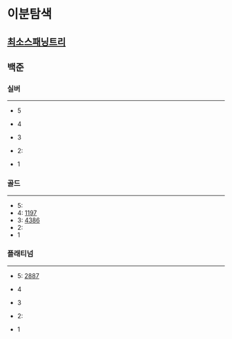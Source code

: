 # 이분탐색
## [최소스패닝트리](..%2F..%2FAlgorithmTheory%2F%EC%B5%9C%EC%86%8C%EC%8A%A4%ED%8C%A8%EB%8B%9D%ED%8A%B8%EB%A6%AC.md)
## 백준

### 실버

---

- 5
- 4
- 3
- 2:

- 1

### 골드

---

- 5:
- 4:
[1197](1197%2F1197.md)
- 3:
[4386](4386%2F4386.md)
- 2:
- 1


### 플래티넘

---

- 5:
[2887](2887%2F2887.md)
- 4
- 3
- 2:

- 1

